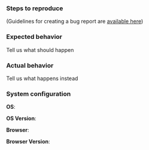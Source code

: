### Steps to reproduce

(Guidelines for creating a bug report are [available
here](http://guides.rubyonrails.org/contributing_to_ruby_on_rails.html#creating-a-bug-report))

### Expected behavior
Tell us what should happen

### Actual behavior
Tell us what happens instead

### System configuration

**OS**:

**OS Version**:

**Browser**:

**Browser Version**:
